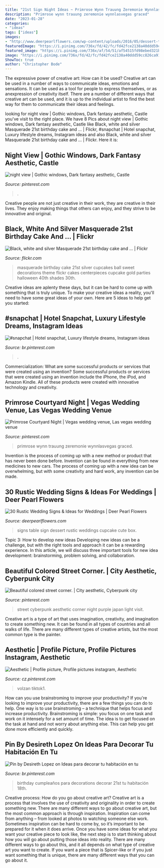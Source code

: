 ```yaml
---
title: "21st Sign Night Ideas ~ Primrose Wynn Trauung Zeremonie Wynnlasvegas Graced"
description: "Primrose wynn trauung zeremonie wynnlasvegas graced"
date: "2023-01-28"
categories:
- "ideas"
tags: ["ideas"]
images:
- "http://www.deerpearlflowers.com/wp-content/uploads/2016/05/dessert-table-sign.jpg"
featuredImage: "https://i.pinimg.com/736x/fd/42/fc/fd42fce2138a40ddd59cc826ca91f1d0.jpg"
featured_image: "https://i.pinimg.com/736x/af/54/51/af54515fd98ebed321bf6fd98620e34f.jpg"
image: "https://i.pinimg.com/736x/fd/42/fc/fd42fce2138a40ddd59cc826ca91f1d0.jpg"
ShowToc: true
author: "Christopher Bode"
---
```



The expressive power of creative art: How can it be used?
Creative art can be used in a number of ways to communicate ideas, emotions and sensations. It can be used as a tool for people to express themselves, or as anexpression of creativity itself. There are a number of different ways that creative art can be used, and it is up to the individual artist to find the best way for them to communicate their ideas and feelings.

	

		
looking for night view | Gothic windows, Dark fantasy aesthetic, Castle you've visit to the right place. We have 8 Pics about night view | Gothic windows, Dark fantasy aesthetic, Castle like Black, white and silver Masquerade 21st birthday cake and … | Flickr, #snapchat | Hotel snapchat, Luxury lifestyle dreams, Instagram ideas and also Black, white and silver Masquerade 21st birthday cake and … | Flickr. Here it is:
		
    
## Night View | Gothic Windows, Dark Fantasy Aesthetic, Castle

<img loading=lazy src="https://i.pinimg.com/736x/b1/d2/59/b1d2595f1974c8df54b3e2a39d654fcc--gothic-windows-arched-windows.jpg" onerror="this.onerror=null;this.src='https://tse2.mm.bing.net/th?id=OIP.i-X7UGu2_zDcdPlMtF6gUAHaJ3&amp;pid=15.1';" alt="night view | Gothic windows, Dark fantasy aesthetic, Castle">

_Source: pinterest.com_

>. 

	

Creative people are not just creative in their work, they are creative in their lives. They enjoy making things that others can enjoy, and they strive to be innovative and original.

    
## Black, White And Silver Masquerade 21st Birthday Cake And … | Flickr

<img loading=lazy src="https://c2.staticflickr.com/8/7024/6698439825_90f5e1acc4_b.jpg" onerror="this.onerror=null;this.src='https://tse4.mm.bing.net/th?id=OIP.gY9vPdPmcp_orm98khnSrQHaOM&amp;pid=15.1';" alt="Black, white and silver Masquerade 21st birthday cake and … | Flickr">

_Source: flickr.com_

>masquerade birthday cake 21st silver cupcakes ball sweet decorations theme flickr cakes centerpieces cupcake gold parties halloween 40th shades 30th. 

	

Creative ideas are aplenty these days, but it can be hard to come up with something that is truly unique. To make your creative ideas a reality, you'll need to have some great ideas of your own. Here are 5 ideas to help get you started: 

    
## #snapchat | Hotel Snapchat, Luxury Lifestyle Dreams, Instagram Ideas

<img loading=lazy src="https://i.pinimg.com/736x/fd/42/fc/fd42fce2138a40ddd59cc826ca91f1d0.jpg" onerror="this.onerror=null;this.src='https://tse4.mm.bing.net/th?id=OIP.aN7aSxKuTbLdppScKVmtdQHaOk&amp;pid=15.1';" alt="#snapchat | Hotel snapchat, Luxury lifestyle dreams, Instagram ideas">

_Source: br.pinterest.com_

>. 

	

Commercialization: What are some successful products or services that were created using an invention?
Some successful products or services that were created using an invention include the iPhone, the iPod, and Amazon Kindle. All of these products were created with innovative technology and creativity.

    
## Primrose Courtyard Night | Vegas Wedding Venue, Las Vegas Wedding Venue

<img loading=lazy src="https://i.pinimg.com/736x/74/72/98/74729870db7edc9a788c8639cdba6d1f.jpg" onerror="this.onerror=null;this.src='https://tse1.mm.bing.net/th?id=OIP.NoPBin0idZkxbqEmhuyLLAHaLH&amp;pid=15.1';" alt="Primrose Courtyard Night | Vegas wedding venue, Las vegas wedding venue">

_Source: pinterest.com_

>primrose wynn trauung zeremonie wynnlasvegas graced. 

	

Invention is the process of coming up with a new method or product that has never been done before. Invention can be found in everything from new medicines to new cars. The process of coming up with a new idea can be overwhelming, but with some creativity and hard work, any invention can be made.

    
## 30 Rustic Wedding Signs &amp; Ideas For Weddings | Deer Pearl Flowers

<img loading=lazy src="http://www.deerpearlflowers.com/wp-content/uploads/2016/05/dessert-table-sign.jpg" onerror="this.onerror=null;this.src='https://tse2.mm.bing.net/th?id=OIP.uv3Qqf6cX23SUYp-y84TzAHaLF&amp;pid=15.1';" alt="30 Rustic Wedding Signs &amp; Ideas for Weddings | Deer Pearl Flowers">

_Source: deerpearlflowers.com_

>signs table sign dessert rustic weddings cupcake cute box. 

	

Topic 3: How to develop new ideas
Developing new ideas can be a challenge, but with the right tools and approach it can be a rewarding experience. In this article, we will discuss three important tools for new idea development: brainstorming, problem solving, and collaboration.

    
## Beautiful Colored Street Corner. | City Aesthetic, Cyberpunk City

<img loading=lazy src="https://i.pinimg.com/736x/af/54/51/af54515fd98ebed321bf6fd98620e34f.jpg" onerror="this.onerror=null;this.src='https://tse4.mm.bing.net/th?id=OIP.QddHbJXBidXmdSvLB5-OtwHaKL&amp;pid=15.1';" alt="Beautiful colored street corner. | City aesthetic, Cyberpunk city">

_Source: pinterest.com_

>street cyberpunk aesthetic corner night purple japan light visit. 

	

Creative art is a type of art that uses imagination, creativity, and imagination to create something new. It can be found in all types of countries and all walks of life. There are many different types of creative artists, but the most common type is the painter.

    
## Aesthetic | Profile Picture, Profile Pictures Instagram, Aesthetic

<img loading=lazy src="https://i.pinimg.com/736x/95/7f/b8/957fb88ac00058e45e548611658f8324.jpg" onerror="this.onerror=null;this.src='https://tse3.mm.bing.net/th?id=OIP.m1gnhEtZeV_PPUtbrQkI2QHaNK&amp;pid=15.1';" alt="Aesthetic | Profile picture, Profile pictures instagram, Aesthetic">

_Source: cz.pinterest.com_

>volzan tiktok1. 

	

How can you use brainstroming to improve your productivity?
If you're looking to improve your productivity, there are a few things you can do to help. One way is to use brainstroming – a technique that helps focus and increase productivity. Brainstroming is simple: you focus on one task and work on it intensely for a set amount of time. The idea is to get focused on the task at hand and not worry about anything else. This can help you get done more efficiently and quickly.

    
## Pin By Desireth Lopez On Ideas Para Decorar Tu Habitación En Tu

<img loading=lazy src="https://i.pinimg.com/736x/b1/a4/15/b1a4153c775011a71a53c75d0ef30e06.jpg" onerror="this.onerror=null;this.src='https://tse3.mm.bing.net/th?id=OIP.B-F1-yL_P8xeMwyIdcU6hQHaJ3&amp;pid=15.1';" alt="Pin by Desireth Lopez on Ideas para decorar tu habitación en tu">

_Source: br.pinterest.com_

>birthday cumpleaños para decorations decorar 21st tu habitación 18th. 

	

Creative process: How do you go about creative art?
Creative art is a process that involves the use of creativity and originality in order to create something new. There are many different ways to go about creative art, but the most common approach is through inspiration. Inspiration can come from anything – from looked at photos to watching someone else work. Sometimes inspiration can be hard to come by, so it’s important to be prepared for it when it does arrive. Once you have some ideas for what you want your creative piece to look like, the next step is to start thinking about how you will go about putting those ideas into reality. There are many different ways to go about this, and it all depends on what type of creative art you want to create. If you want a piece that is Spicer-like or if you just want something that is unique, there are many different ways that you can go about it.

